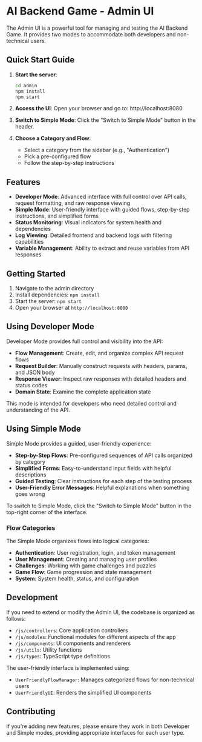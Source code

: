 # AI Backend Game - Admin UI

The Admin UI is a powerful tool for managing and testing the AI Backend Game. It provides two modes to accommodate both developers and non-technical users.

## Quick Start Guide

1. **Start the server**:
   ```bash
   cd admin
   npm install
   npm start
   ```

2. **Access the UI**:
   Open your browser and go to: http://localhost:8080

3. **Switch to Simple Mode**:
   Click the "Switch to Simple Mode" button in the header.
   
4. **Choose a Category and Flow**:
   - Select a category from the sidebar (e.g., "Authentication")
   - Pick a pre-configured flow 
   - Follow the step-by-step instructions

## Features

- **Developer Mode**: Advanced interface with full control over API calls, request formatting, and raw response viewing
- **Simple Mode**: User-friendly interface with guided flows, step-by-step instructions, and simplified forms
- **Status Monitoring**: Visual indicators for system health and dependencies
- **Log Viewing**: Detailed frontend and backend logs with filtering capabilities
- **Variable Management**: Ability to extract and reuse variables from API responses

## Getting Started

1. Navigate to the admin directory
2. Install dependencies: `npm install`
3. Start the server: `npm start`
4. Open your browser at `http://localhost:8080`

## Using Developer Mode

Developer Mode provides full control and visibility into the API:

- **Flow Management**: Create, edit, and organize complex API request flows
- **Request Builder**: Manually construct requests with headers, params, and JSON body
- **Response Viewer**: Inspect raw responses with detailed headers and status codes
- **Domain State**: Examine the complete application state

This mode is intended for developers who need detailed control and understanding of the API.

## Using Simple Mode

Simple Mode provides a guided, user-friendly experience:

- **Step-by-Step Flows**: Pre-configured sequences of API calls organized by category
- **Simplified Forms**: Easy-to-understand input fields with helpful descriptions
- **Guided Testing**: Clear instructions for each step of the testing process
- **User-Friendly Error Messages**: Helpful explanations when something goes wrong

To switch to Simple Mode, click the "Switch to Simple Mode" button in the top-right corner of the interface.

### Flow Categories

The Simple Mode organizes flows into logical categories:

- **Authentication**: User registration, login, and token management
- **User Management**: Creating and managing user profiles
- **Challenges**: Working with game challenges and puzzles
- **Game Flow**: Game progression and state management
- **System**: System health, status, and configuration

## Development

If you need to extend or modify the Admin UI, the codebase is organized as follows:

- `/js/controllers`: Core application controllers
- `/js/modules`: Functional modules for different aspects of the app
- `/js/components`: UI components and renderers
- `/js/utils`: Utility functions
- `/js/types`: TypeScript type definitions

The user-friendly interface is implemented using:

- `UserFriendlyFlowManager`: Manages categorized flows for non-technical users
- `UserFriendlyUI`: Renders the simplified UI components

## Contributing

If you're adding new features, please ensure they work in both Developer and Simple modes, providing appropriate interfaces for each user type. 